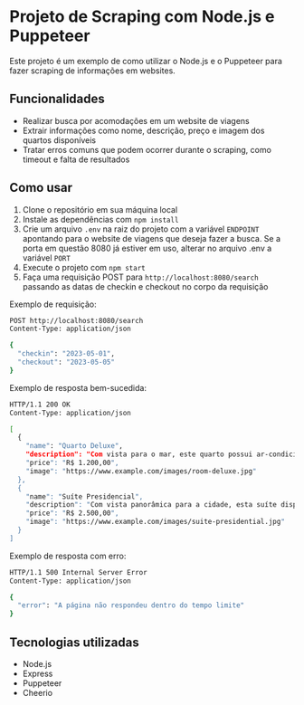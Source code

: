 # Projeto de Scraping com Node.js e Puppeteer

Este projeto é um exemplo de como utilizar o Node.js e o Puppeteer para fazer scraping de informações em websites.

## Funcionalidades

- Realizar busca por acomodações em um website de viagens
- Extrair informações como nome, descrição, preço e imagem dos quartos disponíveis
- Tratar erros comuns que podem ocorrer durante o scraping, como timeout e falta de resultados

## Como usar

1. Clone o repositório em sua máquina local
2. Instale as dependências com `npm install`
3. Crie um arquivo `.env` na raiz do projeto com a variável `ENDPOINT` apontando para o website de viagens que deseja fazer a busca. Se a porta em questão 8080 já estiver em uso, alterar no arquivo .env a variável `PORT`
4. Execute o projeto com `npm start`
5. Faça uma requisição POST para `http://localhost:8080/search` passando as datas de checkin e checkout no corpo da requisição

Exemplo de requisição:

```bash
POST http://localhost:8080/search
Content-Type: application/json

{
  "checkin": "2023-05-01",
  "checkout": "2023-05-05"
}
```

Exemplo de resposta bem-sucedida:

```bash
HTTP/1.1 200 OK
Content-Type: application/json

[
  {
    "name": "Quarto Deluxe",
    "description": "Com vista para o mar, este quarto possui ar-condicionado, TV de tela plana e frigobar.",
    "price": "R$ 1.200,00",
    "image": "https://www.example.com/images/room-deluxe.jpg"
  },
  {
    "name": "Suíte Presidencial",
    "description": "Com vista panorâmica para a cidade, esta suíte dispõe de banheira de hidromassagem e sala de estar separada.",
    "price": "R$ 2.500,00",
    "image": "https://www.example.com/images/suite-presidential.jpg"
  }
]
```

Exemplo de resposta com erro:

```bash
HTTP/1.1 500 Internal Server Error
Content-Type: application/json

{
  "error": "A página não respondeu dentro do tempo limite"
}
```

## Tecnologias utilizadas
* Node.js
* Express
* Puppeteer
* Cheerio